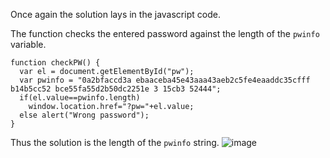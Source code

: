 Once again the solution lays in the javascript code.

The function checks the entered password against the length of the `pwinfo` variable.
```
function checkPW() {
  var el = document.getElementById("pw");
  var pwinfo = "0a2bfaccd3a ebaaceba45e43aaa43aeb2c5fe4eaaddc35cfff b14b5cc52 bce55fa55d2b50dc2251e 3 15cb3 52444";
  if(el.value==pwinfo.length)
    window.location.href="?pw="+el.value;
  else alert("Wrong password");
}
```

Thus the solution is the length of the `pwinfo` string.
![image](https://user-images.githubusercontent.com/37423773/200136807-80cbeaf1-6ba7-4d1b-99e5-be367ab68ca5.png)
